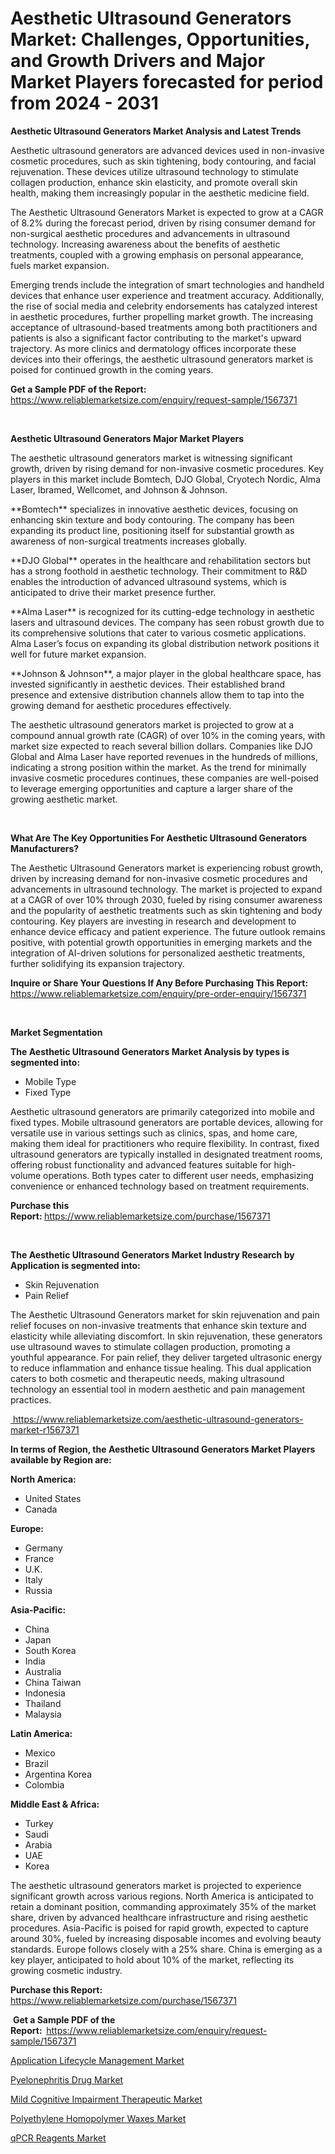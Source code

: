 <p><h1>Aesthetic Ultrasound Generators Market: Challenges, Opportunities, and Growth Drivers and Major Market Players forecasted for period from 2024 - 2031</h1></p><p><strong>Aesthetic Ultrasound Generators Market Analysis and Latest Trends</strong></p>
<p><p>Aesthetic ultrasound generators are advanced devices used in non-invasive cosmetic procedures, such as skin tightening, body contouring, and facial rejuvenation. These devices utilize ultrasound technology to stimulate collagen production, enhance skin elasticity, and promote overall skin health, making them increasingly popular in the aesthetic medicine field. </p><p>The Aesthetic Ultrasound Generators Market is expected to grow at a CAGR of 8.2% during the forecast period, driven by rising consumer demand for non-surgical aesthetic procedures and advancements in ultrasound technology. Increasing awareness about the benefits of aesthetic treatments, coupled with a growing emphasis on personal appearance, fuels market expansion. </p><p>Emerging trends include the integration of smart technologies and handheld devices that enhance user experience and treatment accuracy. Additionally, the rise of social media and celebrity endorsements has catalyzed interest in aesthetic procedures, further propelling market growth. The increasing acceptance of ultrasound-based treatments among both practitioners and patients is also a significant factor contributing to the market's upward trajectory. As more clinics and dermatology offices incorporate these devices into their offerings, the aesthetic ultrasound generators market is poised for continued growth in the coming years.</p></p>
<p><strong>Get a Sample PDF of the Report:&nbsp;</strong> <a href="https://www.reliablemarketsize.com/enquiry/request-sample/1567371">https://www.reliablemarketsize.com/enquiry/request-sample/1567371</a></p>
<p>&nbsp;</p>
<p><strong>Aesthetic Ultrasound Generators Major Market Players</strong></p>
<p><p>The aesthetic ultrasound generators market is witnessing significant growth, driven by rising demand for non-invasive cosmetic procedures. Key players in this market include Bomtech, DJO Global, Cryotech Nordic, Alma Laser, Ibramed, Wellcomet, and Johnson & Johnson.</p><p>**Bomtech** specializes in innovative aesthetic devices, focusing on enhancing skin texture and body contouring. The company has been expanding its product line, positioning itself for substantial growth as awareness of non-surgical treatments increases globally.</p><p>**DJO Global** operates in the healthcare and rehabilitation sectors but has a strong foothold in aesthetic technology. Their commitment to R&D enables the introduction of advanced ultrasound systems, which is anticipated to drive their market presence further.</p><p>**Alma Laser** is recognized for its cutting-edge technology in aesthetic lasers and ultrasound devices. The company has seen robust growth due to its comprehensive solutions that cater to various cosmetic applications. Alma Laser’s focus on expanding its global distribution network positions it well for future market expansion.</p><p>**Johnson & Johnson**, a major player in the global healthcare space, has invested significantly in aesthetic devices. Their established brand presence and extensive distribution channels allow them to tap into the growing demand for aesthetic procedures effectively.</p><p>The aesthetic ultrasound generators market is projected to grow at a compound annual growth rate (CAGR) of over 10% in the coming years, with market size expected to reach several billion dollars. Companies like DJO Global and Alma Laser have reported revenues in the hundreds of millions, indicating a strong position within the market. As the trend for minimally invasive cosmetic procedures continues, these companies are well-poised to leverage emerging opportunities and capture a larger share of the growing aesthetic market.</p></p>
<p>&nbsp;</p>
<p><strong>What Are The Key Opportunities For Aesthetic Ultrasound Generators Manufacturers?</strong></p>
<p><p>The Aesthetic Ultrasound Generators market is experiencing robust growth, driven by increasing demand for non-invasive cosmetic procedures and advancements in ultrasound technology. The market is projected to expand at a CAGR of over 10% through 2030, fueled by rising consumer awareness and the popularity of aesthetic treatments such as skin tightening and body contouring. Key players are investing in research and development to enhance device efficacy and patient experience. The future outlook remains positive, with potential growth opportunities in emerging markets and the integration of AI-driven solutions for personalized aesthetic treatments, further solidifying its expansion trajectory.</p></p>
<p><strong>Inquire or Share Your Questions If Any Before Purchasing This Report:</strong> <a href="https://www.reliablemarketsize.com/enquiry/pre-order-enquiry/1567371">https://www.reliablemarketsize.com/enquiry/pre-order-enquiry/1567371</a></p>
<p>&nbsp;</p>
<p><strong>Market Segmentation</strong></p>
<p><strong>The Aesthetic Ultrasound Generators Market Analysis by types is segmented into:</strong></p>
<p><ul><li>Mobile Type</li><li>Fixed Type</li></ul></p>
<p><p>Aesthetic ultrasound generators are primarily categorized into mobile and fixed types. Mobile ultrasound generators are portable devices, allowing for versatile use in various settings such as clinics, spas, and home care, making them ideal for practitioners who require flexibility. In contrast, fixed ultrasound generators are typically installed in designated treatment rooms, offering robust functionality and advanced features suitable for high-volume operations. Both types cater to different user needs, emphasizing convenience or enhanced technology based on treatment requirements.</p></p>
<p><strong>Purchase this Report:&nbsp;</strong><a href="https://www.reliablemarketsize.com/purchase/1567371">https://www.reliablemarketsize.com/purchase/1567371</a></p>
<p>&nbsp;</p>
<p><strong>The Aesthetic Ultrasound Generators Market Industry Research by Application is segmented into:</strong></p>
<p><ul><li>Skin Rejuvenation</li><li>Pain Relief</li></ul></p>
<p><p>The Aesthetic Ultrasound Generators market for skin rejuvenation and pain relief focuses on non-invasive treatments that enhance skin texture and elasticity while alleviating discomfort. In skin rejuvenation, these generators use ultrasound waves to stimulate collagen production, promoting a youthful appearance. For pain relief, they deliver targeted ultrasonic energy to reduce inflammation and enhance tissue healing. This dual application caters to both cosmetic and therapeutic needs, making ultrasound technology an essential tool in modern aesthetic and pain management practices.</p></p>
<p><a href="https://www.reliablemarketsize.com/aesthetic-ultrasound-generators-market-r1567371">&nbsp;https://www.reliablemarketsize.com/aesthetic-ultrasound-generators-market-r1567371</a></p>
<p><strong>In terms of Region, the Aesthetic Ultrasound Generators Market Players available by Region are:</strong></p>
<p>
    <p> <strong> North America: </strong>
        <ul>
            <li>United States</li>
            <li>Canada</li>
        </ul>
        </p> 
    <p> <strong> Europe: </strong>
        <ul>
            <li>Germany</li>
            <li>France</li>
            <li>U.K.</li>
            <li>Italy</li>
            <li>Russia</li>
        </ul>
        </p> 
    <p> <strong> Asia-Pacific: </strong>
        <ul>
            <li>China</li>
            <li>Japan</li>
            <li>South Korea</li>
            <li>India</li>
            <li>Australia</li>
            <li>China Taiwan</li>
            <li>Indonesia</li>
            <li>Thailand</li>
            <li>Malaysia</li>
        </ul>
        </p> 
    <p> <strong> Latin America: </strong>
        <ul>
            <li>Mexico</li>
            <li>Brazil</li>
            <li>Argentina Korea</li>
            <li>Colombia</li>
        </ul>
        </p> 
    <p> <strong> Middle East & Africa: </strong>
        <ul>
            <li>Turkey</li>
            <li>Saudi</li>
            <li>Arabia</li>
            <li>UAE</li>
            <li>Korea</li>
        </ul>
    </p>
    </p>
<p><p>The aesthetic ultrasound generators market is projected to experience significant growth across various regions. North America is anticipated to retain a dominant position, commanding approximately 35% of the market share, driven by advanced healthcare infrastructure and rising aesthetic procedures. Asia-Pacific is poised for rapid growth, expected to capture around 30%, fueled by increasing disposable incomes and evolving beauty standards. Europe follows closely with a 25% share. China is emerging as a key player, anticipated to hold about 10% of the market, reflecting its growing cosmetic industry.</p></p>
<p><strong>Purchase this Report: </strong><a href="https://www.reliablemarketsize.com/purchase/1567371">https://www.reliablemarketsize.com/purchase/1567371</a></p>
<p>&nbsp;<strong>Get a Sample PDF of the Report:&nbsp;&nbsp;</strong><a href="https://www.reliablemarketsize.com/enquiry/request-sample/1567371">https://www.reliablemarketsize.com/enquiry/request-sample/1567371</a></p>
<p><strong></strong></p>
<p><p><a href="https://www.linkedin.com/pulse/application-lifecycle-management-market-forecasts-trends-impact-guoyf">Application Lifecycle Management Market</a></p><p><a href="https://medium.com/@maninajar/emerging-pyelonephritis-drug-market-opportunities-market-analysis-for-investors-and-stakeholders-b7a10c8d5479?postPublishedType=repub">Pyelonephritis Drug Market</a></p><p><a href="https://medium.com/@maninajar/driving-factors-behind-the-mild-cognitive-impairment-therapeutic-market-trends-applications-and-53869c8b007c?postPublishedType=repub">Mild Cognitive Impairment Therapeutic Market</a></p><p><a href="https://issuu.com/reportprime-2/docs/polyethylene-homopolymer-waxes-mark_fa95f35018569d">Polyethylene Homopolymer Waxes Market</a></p><p><a href="https://www.linkedin.com/pulse/qpcr-reagents-market-size-share-growth-analysis-type-wdnjc?trackingId=DRP7OyoPSUKrdJJl0eo16w%3D%3D">qPCR Reagents Market</a></p></p>